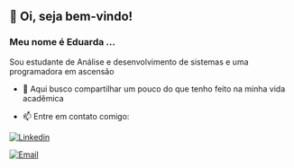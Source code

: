## 👋 Oi, seja bem-vindo! 
### Meu nome é Eduarda ...



  Sou estudante de Análise e desenvolvimento de sistemas e uma programadora em ascensão
- 🌱 Aqui busco compartilhar um pouco do que tenho feito na minha vida acadêmica
 
- 📫 Entre em contato comigo: 
 
[![Linkedin][1.1]][1]

[1]: http://www.linkedin.com/in/eduarda-alcântara-0018221b2
[1.1]: https://img.shields.io/badge/LinkedIn-0077B5?style=for-the-badge&logo=linkedin&logoColor=white (logolinkedin)
  
 
[![Email][1.1]][1]

[1]: http://eduardaalc@outlook.com
[1.1]: https://img.shields.io/badge/Microsoft_Outlook-0078D4?style=for-the-badge&logo=microsoft-outlook&logoColor=white (outlook)
  
  


